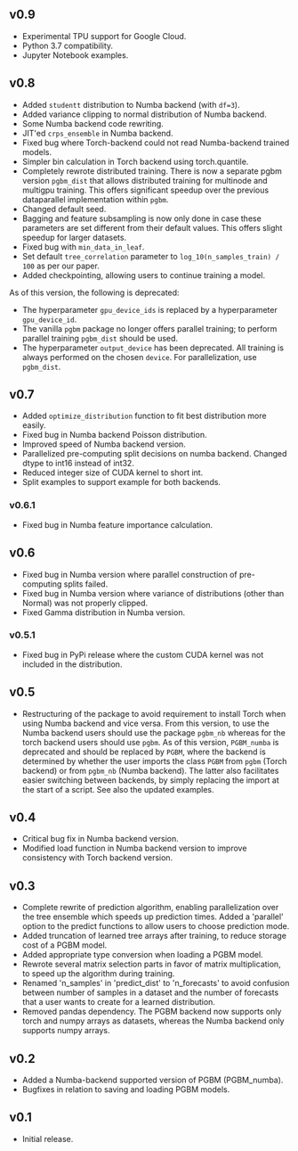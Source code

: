 ## v0.9 ##
* Experimental TPU support for Google Cloud.
* Python 3.7 compatibility.
* Jupyter Notebook examples.

## v0.8 ##
* Added `studentt` distribution to Numba backend (with `df=3`).
* Added variance clipping to normal distribution of Numba backend.
* Some Numba backend code rewriting.
* JIT'ed `crps_ensemble` in Numba backend.
* Fixed bug where Torch-backend could not read Numba-backend trained models.
* Simpler bin calculation in Torch backend using torch.quantile.
* Completely rewrote distributed training. There is now a separate pgbm version `pgbm_dist` that allows distributed training for multinode and multigpu training. This offers significant speedup over the previous dataparallel implementation within `pgbm`.
* Changed default seed.
* Bagging and feature subsampling is now only done in case these parameters are set different from their default values. This offers slight speedup for larger datasets.
* Fixed bug with `min_data_in_leaf`.
* Set default `tree_correlation` parameter to `log_10(n_samples_train) / 100` as per our paper.
* Added checkpointing, allowing users to continue training a model.

As of this version, the following is deprecated:
* The hyperparameter `gpu_device_ids` is replaced by a hyperparameter `gpu_device_id`.
* The vanilla `pgbm` package no longer offers parallel training; to perform parallel training `pgbm_dist` should be used.
* The hyperparameter `output_device` has been deprecated. All training is always performed on the chosen `device`. For parallelization, use `pgbm_dist`. 

## v0.7 ##
* Added `optimize_distribution` function to fit best distribution more easily.
* Fixed bug in Numba backend Poisson distribution.
* Improved speed of Numba backend version.
* Parallelized pre-computing split decisions on numba backend. Changed dtype to int16 instead of int32.
* Reduced integer size of CUDA kernel to short int.
* Split examples to support example for both backends.

### v0.6.1 ###
* Fixed bug in Numba feature importance calculation.

## v0.6 ##
* Fixed bug in Numba version where parallel construction of pre-computing splits failed.
* Fixed bug in Numba version where variance of distributions (other than Normal) was not properly clipped.
* Fixed Gamma distribution in Numba version.

### v0.5.1 ###
* Fixed bug in PyPi release where the custom CUDA kernel was not included in the distribution.

## v0.5 ##
* Restructuring of the package to avoid requirement to install Torch when using Numba backend and vice versa. From this version, to use the Numba backend users should use the package `pgbm_nb` whereas for the torch backend users should use `pgbm`. As of this version, `PGBM_numba` is deprecated and should be replaced by `PGBM`, where the backend is determined by whether the user imports the class `PGBM` from `pgbm` (Torch backend) or from `pgbm_nb` (Numba backend). The latter also facilitates easier switching between backends, by simply replacing the import at the start of a script. See also the updated examples.

## v0.4 ##
* Critical bug fix in Numba backend version.
* Modified load function in Numba backend version to improve consistency with Torch backend version.

## v0.3 ##
* Complete rewrite of prediction algorithm, enabling parallelization over the tree ensemble which speeds up prediction times. Added a 'parallel' option to the predict functions to allow users to choose prediction mode.
* Added truncation of learned tree arrays after training, to reduce storage cost of a PGBM model.
* Added appropriate type conversion when loading a PGBM model.
* Rewrote several matrix selection parts in favor of matrix multiplication, to speed up the algorithm during training.
* Renamed 'n_samples' in 'predict_dist' to 'n_forecasts' to avoid confusion between number of samples in a dataset and the number of forecasts that a user wants to create for a learned distribution.
* Removed pandas dependency. The PGBM backend now supports only torch and numpy arrays as datasets, whereas the Numba backend only supports numpy arrays.

## v0.2 ##
* Added a Numba-backend supported version of PGBM (PGBM_numba).
* Bugfixes in relation to saving and loading PGBM models.

## v0.1 ##
* Initial release.
